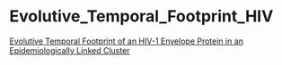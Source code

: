 # Evolutive_Temporal_Footprint_HIV

[Evolutive Temporal Footprint of an HIV-1 Envelope Protein in an Epidemiologically Linked Cluster](https://github.com/rsucupira/Evolutive_Temporal_Footprint_HIV/blob/main/TOAIDJ-14-41.pdf)



